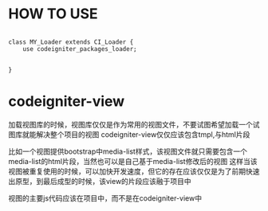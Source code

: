 # HOW TO USE

```

class MY_Loader extends CI_Loader {
	use codeigniter_packages_loader;


}

```

# codeigniter-view

加载视图库的时候，视图库仅仅是作为常用的视图文件，不要试图希望加载一个试图库就能解决整个项目的视图
codeigniter-view仅仅应该包含tmpl,与html片段

比如一个视图提供bootstrap中media-list样式，该视图文件就只需要包含一个media-list的html片段，当然也可以是自己基于media-list修改后的视图
这样当该视图被重复使用的时候，可以加快开发速度，但它的存在应该仅仅是为了前期快速出原型，到最后成型的时候，该view的片段应该融于项目中

视图的主要js代码应该在项目中，而不是在codeigniter-view中

